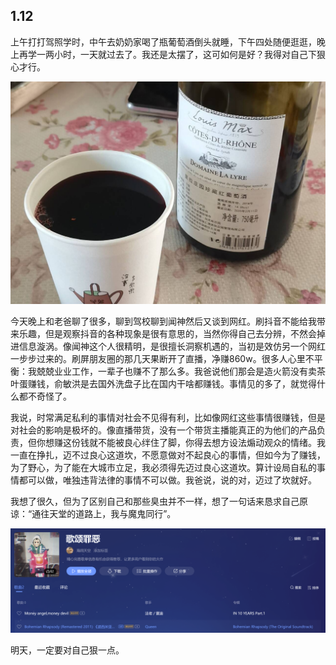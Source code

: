 ## 1.12

上午打打驾照学时，中午去奶奶家喝了瓶葡萄酒倒头就睡，下午四处随便逛逛，晚上再学一两小时，一天就过去了。我还是太摆了，这可如何是好？我得对自己下狠心才行。

![f86df8d57c349087d0fc6ca169fa82c9_720](./assets/f86df8d57c349087d0fc6ca169fa82c9_720.jpg)

今天晚上和老爸聊了很多，聊到驾校聊到闻神然后又谈到网红。刷抖音不能给我带来乐趣，但是观察抖音的各种现象是很有意思的，当然你得自己去分辨，不然会掉进信息漩涡。像闻神这个人很精明，是很擅长洞察机遇的，当初是效仿另一个网红一步步过来的。刷屏朋友圈的那几天果断开了直播，净赚860w。很多人心里不平衡：我兢兢业业工作，一辈子也赚不了那么多。我爸说他们那会是造火箭没有卖茶叶蛋赚钱，俞敏洪是去国外洗盘子比在国内干啥都赚钱。事情见的多了，就觉得什么都不奇怪了。

我说，时常满足私利的事情对社会不见得有利，比如像网红这些事情很赚钱，但是对社会的影响是极坏的。像直播带货，没有一个带货主播能真正的为他们的产品负责，但你想赚这份钱就不能被良心绊住了脚，你得去想方设法煽动观众的情绪。我一直在挣扎，迈不过良心这道坎，不愿意做对不起良心的事情，但如今为了赚钱，为了野心，为了能在大城市立足，我必须得先迈过良心这道坎。算计设局自私的事情都可以做，唯独违背法律的事情不可以做。我爸说，说的对，迈过了坎就好。

我想了很久，但为了区别自己和那些臭虫并不一样，想了一句话来恳求自己原谅：“通往天堂的道路上，我与魔鬼同行”。

![image-20240113012136829](./assets/image-20240113012136829.png)

明天，一定要对自己狠一点。